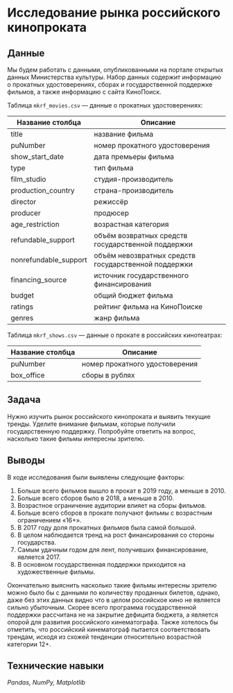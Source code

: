 # Исследование рынка российского кинопроката

## Данные
Мы будем работать с данными, опубликованными на портале открытых данных Министерства культуры. Набор данных содержит информацию о прокатных удостоверениях, сборах и государственной поддержке фильмов, а также информацию с сайта КиноПоиск. 

Таблица `mkrf_movies.csv` — данные о прокатных удостоверениях:

| Название столбца | Описание |
| ------ | ------ |
| title | название фильма |
| puNumber | номер прокатного удостоверения |
| show_start_date | дата премьеры фильма |
| type | тип фильма |
| film_studio | студия-производитель |
| production_country | страна-производитель |
| director | режиссёр |
| producer | продюсер |
| age_restriction | возрастная категория |
| refundable_support | объём возвратных средств государственной поддержки |
| nonrefundable_support | объём невозвратных средств государственной поддержки |
| financing_source | источник государственного финансирования |
| budget | общий бюджет фильма |
| ratings | рейтинг фильма на КиноПоиске |
| genres | жанр фильма |

Таблица `mkrf_shows.csv` — данные о прокате в российских кинотеатрах:

| Название столбца | Описание |
| ------ | ------ |
| puNumber | номер прокатного удостоверения |
| box_office | сборы в рублях |

## Задача

Нужно изучить рынок российского кинопроката и выявить текущие тренды. Уделите внимание фильмам, которые получили государственную поддержку. Попробуйте ответить на вопрос, насколько такие фильмы интересны зрителю.

## Выводы

В ходе исследования были выявлены следующие факторы:
1. Больше всего фильмов вышло в прокат в 2019 году, а меньше в 2010.
2. Больше всего сборов было в 2018, а меньше в 2010.
3. Возрастное ограничение аудитории влияет на сборы фильмов.
4. Больше всего сборов в прокате получают фильмы с возрастным ограничением «16+».
5. В 2017 году доля прокатных фильмов была самой большой.
6. В целом наблюдается тренд на рост финансирования со стороны государства.
7. Самым удачным годом для лент, получивших финансирование, является 2017.
8. В основном государственная поддержки приходится на художественные фильмы.

Окончательно выяснить насколько такие фильмы интересны зрителю можно было бы с данными по количеству проданных билетов, однако, даже без этих данных видно что в целом российское кино не является сильно убыточным. Скорее всего программа государственной поддержки рассчитана не на закрытие дефицита бюджета, а является опорой для развития российского кинематографа. Также хотелось бы отметить, что российский кинематограф пытается соответствовать трендам, исходя из схожей тенденции относительно возрастной категории 12+.

## Технические навыки

*Pandas, NumPy, Matplotlib*
